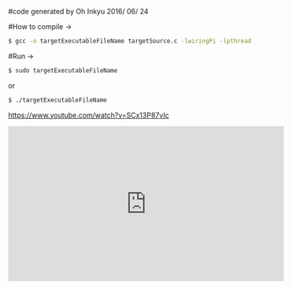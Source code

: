 #code generated by Oh Inkyu 2016/ 06/ 24

#How to compile -> 
```bash
$ gcc -o targetExecutableFileName targetSource.c -lwiringPi -lpthread
```

#Run -> 
```bash
$ sudo targetExecutableFileName 
```
or 
```bash
$ ./targetExecutableFileName
```

https://www.youtube.com/watch?v=SCx13P87vIc

<iframe width="560" height="315" src="https://www.youtube.com/embed/SCx13P87vIc" frameborder="0" allowfullscreen></iframe>
